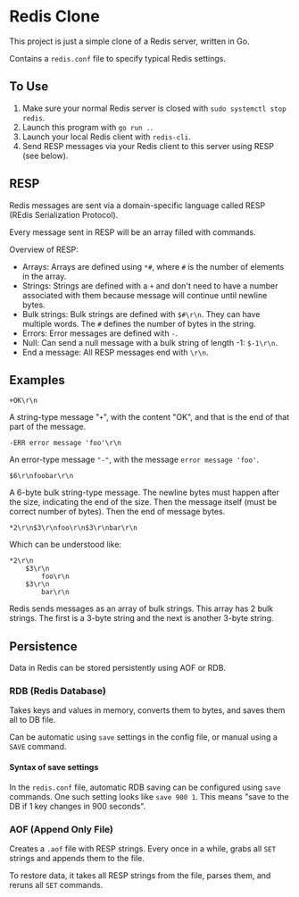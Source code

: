 # Redis Clone

This project is just a simple clone of a Redis server, written in Go.

Contains a `redis.conf` file to specify typical Redis settings.

## To Use

1. Make sure your normal Redis server is closed with `sudo systemctl stop redis`.
2. Launch this program with `go run .`.
3. Launch your local Redis client with `redis-cli`.
4. Send RESP messages via your Redis client to this server using RESP (see below).

## RESP

Redis messages are sent via a domain-specific language called RESP (REdis Serialization Protocol).

Every message sent in RESP will be an array filled with commands.

Overview of RESP:

- Arrays: Arrays are defined using `*#`, where `#` is the number of elements in the array.
- Strings: Strings are defined with a `+` and don't need to have a number associated with them because message will continue until newline bytes.
- Bulk strings: Bulk strings are defined with `$#\r\n`. They can have multiple words. The `#` defines the number of bytes in the string.
- Errors: Error messages are defined with `-`.
- Null: Can send a null message with a bulk string of length -1: `$-1\r\n`.
- End a message: All RESP messages end with `\r\n`.

## Examples

```resp
+OK\r\n
```

A string-type message "`+`", with the content "OK", and that is the end of that part of the message.

```resp
-ERR error message 'foo'\r\n
```

An error-type message `"-"`, with the message `error message 'foo'`.

```resp
$6\r\nfoobar\r\n
```

A 6-byte bulk string-type message. The newline bytes must happen after the size, indicating the end of the size.
Then the message itself (must be correct number of bytes). Then the end of message bytes.

```resp
*2\r\n$3\r\nfoo\r\n$3\r\nbar\r\n
```

Which can be understood like:

```resp
*2\r\n
    $3\r\n
        foo\r\n
    $3\r\n
        bar\r\n
```

Redis sends messages as an array of bulk strings. This array has 2 bulk strings.
The first is a 3-byte string and the next is another 3-byte string.


## Persistence

Data in Redis can be stored persistently using AOF or RDB.

### RDB (Redis Database)

Takes keys and values in memory, converts them to bytes, and saves them all to DB file.

Can be automatic using `save` settings in the config file, or manual using a `SAVE` command.

#### Syntax of save settings

In the `redis.conf` file, automatic RDB saving can be configured using `save` commands. One such setting looks like `save 900 1`.
This means "save to the DB if 1 key changes in 900 seconds".

### AOF (Append Only File)

Creates a `.aof` file with RESP strings. Every once in a while, grabs all `SET` strings and appends them to the file.

To restore data, it takes all RESP strings from the file, parses them, and reruns all `SET` commands.
